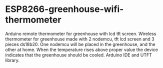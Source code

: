 # ESP8266-greenhouse-wifi-thermometer
Arduino remote thermometer for greenhouse with lcd tft screen.
Wireless thermometer for greenhouse made with 2 nodemcu, tft lcd screen and 3 pieces ds18b20. One nodemcu will be placed in the greenhouse, and the other at home. When the temperature rises above proper value the device indicates that the greenhouse should be cooled. Arduino IDE and UTFT library.
